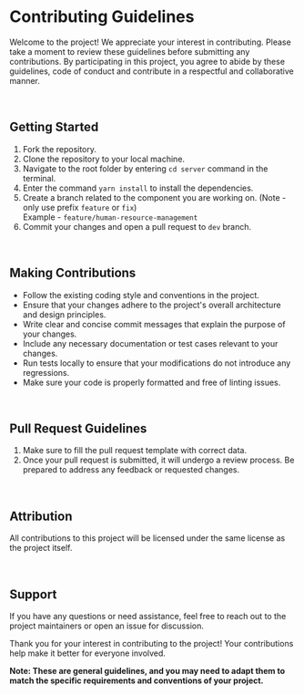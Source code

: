 # Contributing Guidelines
Welcome to the project! We appreciate your interest in contributing. Please take a moment to review these guidelines before submitting any contributions. By participating in this project, you agree to abide by these guidelines, code of conduct and contribute in a respectful and collaborative manner.

<br>

## Getting Started
1. Fork the repository.
2. Clone the repository to your local machine.
3. Navigate to the root folder by entering `cd server` command in the terminal.
4. Enter the command `yarn install` to install the dependencies.
5. Create a branch related to the component you are working on. (Note - only use prefix `feature` or `fix`)<br>Example - `feature/human-resource-management`
6. Commit your changes and open a pull request to `dev` branch.

<br>

## Making Contributions
* Follow the existing coding style and conventions in the project.
* Ensure that your changes adhere to the project's overall architecture and design principles.
* Write clear and concise commit messages that explain the purpose of your changes.
* Include any necessary documentation or test cases relevant to your changes.
* Run tests locally to ensure that your modifications do not introduce any regressions.
* Make sure your code is properly formatted and free of linting issues.

<br>

## Pull Request Guidelines
1. Make sure to fill the pull request template with correct data.
2. Once your pull request is submitted, it will undergo a review process. Be prepared to address any feedback or requested changes.

<br>

## Attribution
All contributions to this project will be licensed under the same license as the project itself.

<br>

## Support
If you have any questions or need assistance, feel free to reach out to the project maintainers or open an issue for discussion.

Thank you for your interest in contributing to the project! Your contributions help make it better for everyone involved.

**Note: These are general guidelines, and you may need to adapt them to match the specific requirements and conventions of your project.**
